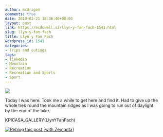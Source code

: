 ```yaml
---
author: mcdragon
comments: true
date: 2010-02-21 18:36:40+00:00
layout: post
link: https://mcdowell.si/llyn-y-fan-fach-1541.html
slug: llyn-y-fan-fach
title: Llyn y Fan Fach
wordpress_id: 1541
categories:
- Trips and outings
tags:
- linkedin
- Mountain
- Recreation
- Recreation and Sports
- Sport
---
```


[![](https://mcdowell.si/wp-content/uploads/2010/02/IMG_014011-1.jpg)](https://mcdowell.si/wp-content/uploads/2010/02/IMG_014011.jpg)

Today I was here. Took me a while to get here and find it. Had to give up the whole trek round the mountain ridges as I was going to run out of daylight by the end of the hike.

KPICASA_GALLERY(LlynYFanFach)


[![Reblog this post [with Zemanta]](http://img.zemanta.com/reblog_e.png?x-id=93d8f284-c478-4252-b3a2-20687a28f12f)](http://reblog.zemanta.com/zemified/93d8f284-c478-4252-b3a2-20687a28f12f/)
